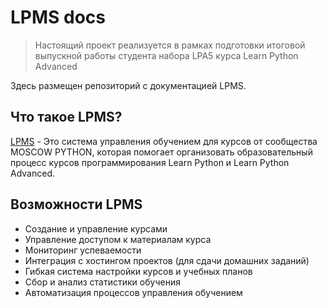 # LPMS docs

> Настоящий проект реализуется в рамках подготовки итоговой выпускной работы студента набора LPA5 курса Learn Python Advanced

Здесь размещен репозиторий с документацией LPMS.


## Что такое LPMS?

[LPMS](https://github.com/mmmylnikov/lpms) - Это система управления обучением для курсов от сообщества MOSCOW PYTHON, которая помогает организовать образовательный процесс курсов программирования Learn Python и Learn Python Advanced. 


## Возможности LPMS

- Создание и управление курсами
- Управление доступом к материалам курса
- Мониторинг успеваемости
- Интеграция с хостингом проектов (для сдачи домашних заданий)
- Гибкая система настройки курсов и учебных планов
- Сбор и анализ статистики обучения
- Автоматизация процессов управления обучением


